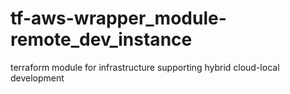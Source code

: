 # tf-aws-wrapper_module-remote_dev_instance
terraform module for infrastructure supporting hybrid cloud-local development
